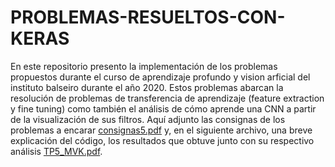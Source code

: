 # PROBLEMAS-RESUELTOS-CON-KERAS
En este repositorio presento la implementación de los problemas propuestos durante el curso de aprendizaje profundo y vision arficial del instituto balseiro durante el año 2020. Estos problemas abarcan la resolución de problemas de transferencia de aprendizaje (feature extraction y fine tuning) como también el análisis de cómo aprende una CNN a partir de la visualización de sus filtros. Aquí adjunto las consignas de los problemas a encarar [consignas5.pdf](https://github.com/micaelakortsarz/PROBLEMAS-RESUELTOS-CON-KERAS/files/6756366/consignas5.pdf) y, en el siguiente archivo, una breve explicación del código, los resultados que obtuve junto con su respectivo análisis [TP5_MVK.pdf](https://github.com/micaelakortsarz/PROBLEMAS-RESUELTOS-CON-KERAS/files/6756374/TP5_MVK.pdf).


